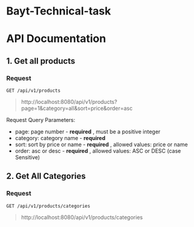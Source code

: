 # Bayt-Technical-task

# API Documentation

## 1. Get all products

### Request

`GET /api/v1/products`
> http://localhost:8080/api/v1/products?page=1&category=all&sort=price&order=asc

Request Query Parameters:
- page: page number - **required** , must be a positive integer
- category: category name - **required** 
- sort: sort by price or name - **required** , allowed values: price or name
- order: asc or desc - **required** , allowed values: ASC or DESC (case Sensitive)

## 2. Get All Categories

### Request

`GET /api/v1/products/categories`
> http://localhost:8080/api/v1/products/categories



